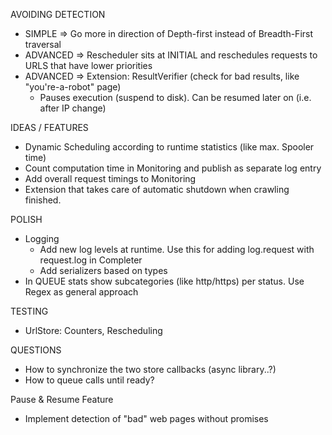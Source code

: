 AVOIDING DETECTION
+ SIMPLE => Go more in direction of Depth-first instead of Breadth-First traversal
+ ADVANCED => Rescheduler sits at INITIAL and reschedules requests to URLS that have lower priorities
+ ADVANCED => Extension: ResultVerifier (check for bad results, like "you're-a-robot" page)
  + Pauses execution (suspend to disk). Can be resumed later on (i.e. after IP change) 


IDEAS / FEATURES
 + Dynamic Scheduling according to runtime statistics (like max. Spooler time)
 + Count computation time in Monitoring and publish as separate log entry
 + Add overall request timings to Monitoring
 + Extension that takes care of automatic shutdown when crawling finished.
  
POLISH
 + Logging
   + Add new log levels at runtime. Use this for adding log.request with request.log in Completer
   + Add serializers based on types 
 + In QUEUE stats show subcategories (like http/https) per status. Use Regex as general approach
  
TESTING
 + UrlStore: Counters, Rescheduling
 
QUESTIONS
 + How to synchronize the two store callbacks (async library..?)
 + How to queue calls until ready?    
     
Pause & Resume Feature

+ Implement detection of "bad" web pages without promises